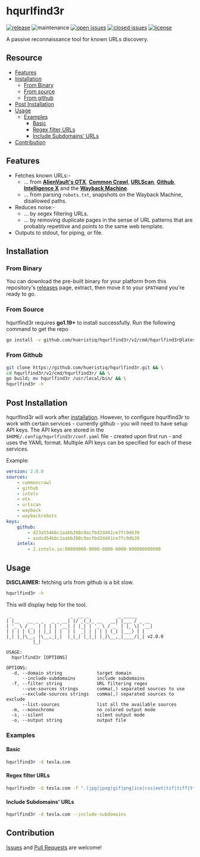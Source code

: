 # hqurlfind3r

[![release](https://img.shields.io/github/release/hueristiq/hqurlfind3r?style=flat&color=0040ff)](https://github.com/hueristiq/hqurlfind3r/releases) ![maintenance](https://img.shields.io/badge/maintained%3F-yes-0040ff.svg) [![open issues](https://img.shields.io/github/issues-raw/hueristiq/hqurlfind3r.svg?style=flat&color=0040ff)](https://github.com/hueristiq/hqurlfind3r/issues?q=is:issue+is:open) [![closed issues](https://img.shields.io/github/issues-closed-raw/hueristiq/hqurlfind3r.svg?style=flat&color=0040ff)](https://github.com/hueristiq/hqurlfind3r/issues?q=is:issue+is:closed) [![license](https://img.shields.io/badge/license-MIT-gray.svg?colorB=0040FF)](https://github.com/hueristiq/hqurlfind3r/blob/master/LICENSE)

A passive reconnaissance tool for known URLs discovery.

## Resource

* [Features](#features)
* [Installation](#installation)
	* [From Binary](#from-binary)
	* [From source](#from-source)
	* [From github](#from-github)
* [Post Installation](#post-installation)
* [Usage](#usage)
	* [Examples](#examples)
		* [Basic](#basic)
		* [Regex filter URLs](#regex-filter-urls)
		* [Include Subdomains' URLs](#include-subdomains-urls)
* [Contribution](#contribution)

## Features

* Fetches known URLs:-
    * ... from **[AlienVault's OTX](https://otx.alienvault.com/)**, **[Common Crawl](https://commoncrawl.org/)**, **[URLScan](https://urlscan.io/)**, **[Github](https://github.com)**, **[Intelligence X](https://intelx.io)** and the **[Wayback Machine](https://archive.org/web/)**.
    * ... from parsing `robots.txt`, snapshots on the Wayback Machine, disallowed paths.
* Reduces noise:-
    * ... by xegex filtering URLs.
    * ... by removing duplicate pages in the sense of URL patterns that are probably repetitive and points to the same web template.
* Outputs to stdout, for piping, or file.

## Installation

### From Binary

You can download the pre-built binary for your platform from this repository's [releases](https://github.com/hueristiq/hqurlfind3r/releases/) page, extract, then move it to your `$PATH`and you're ready to go.

### From Source

hqurlfind3r requires **go1.19+** to install successfully. Run the following command to get the repo

```bash
go install -v github.com/hueristiq/hqurlfind3r/v2/cmd/hqurlfind3r@latest
```

### From Github

```bash
git clone https://github.com/hueristiq/hqurlfind3r.git && \
cd hqurlfind3r/v2/cmd/hqurlfind3r/ && \
go build; mv hqurlfind3r /usr/local/bin/ && \
hqurlfind3r -h
```

## Post Installation

hqurlfind3r will work after [installation](#installation). However, to configure hqurlfind3r to work with certain services - currently github - you will need to have setup API keys. The API keys are stored in the `$HOME/.config/hqurlfind3r/conf.yaml` file - created upon first run - and uses the YAML format. Multiple API keys can be specified for each of these services.

Example:

```yaml
version: 2.0.0
sources:
    - commoncrawl
    - github
    - intelx
    - otx
    - urlscan
    - wayback
    - waybackrobots
keys:
    github:
        - d23a554bbc1aabb208c9acfbd2dd41ce7fc9db39
        - asdsd54bbc1aabb208c9acfbd2dd41ce7fc9db39
    intelx:
        - 2.intelx.io:00000000-0000-0000-0000-000000000000
```

## Usage

**DiSCLAIMER:** fetching urls from github is a bit slow.

```bash
hqurlfind3r -h
```

This will display help for the tool.

```
 _                      _  __ _           _ _____      
| |__   __ _ _   _ _ __| |/ _(_)_ __   __| |___ / _ __ 
| '_ \ / _` | | | | '__| | |_| | '_ \ / _` | |_ \| '__|
| | | | (_| | |_| | |  | |  _| | | | | (_| |___) | |   
|_| |_|\__, |\__,_|_|  |_|_| |_|_| |_|\__,_|____/|_| v2.0.0
          |_|

USAGE:
  hqurlfind3r [OPTIONS]

OPTIONS:
  -d, --domain string             target domain
      --include-subdomains        include subdomains
  -f, --filter string             URL filtering regex
      --use-sources strings       comma(,) separated sources to use
      --exclude-sources strings   comma(,) separated sources to exclude
      --list-sources              list all the available sources
  -m, --monochrome                no colored output mode
  -s, --silent                    silent output mode
  -o, --output string             output file
```

### Examples

#### Basic

```bash
hqurlfind3r -d tesla.com
```

#### Regex filter URLs

```bash
hqurlfind3r -d tesla.com -f ".(jpg|jpeg|gif|png|ico|css|eot|tif|tiff|ttf|woff|woff2)"
```

#### Include Subdomains' URLs

```bash
hqurlfind3r -d tesla.com --include-subdomains
```

## Contribution

[Issues](https://github.com/hueristiq/hqurlfind3r/issues) and [Pull Requests](https://github.com/hueristiq/hqurlfind3r/pulls) are welcome!

